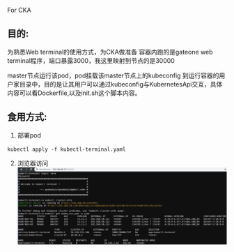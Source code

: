 For CKA

## 目的: 
为熟悉Web terminal的使用方式，为CKA做准备
容器内跑的是gateone web terminal程序，端口暴露3000，我这里映射到节点的是30000

master节点运行该pod，pod挂载该master节点上的kubeconfig 到运行容器的用户家目录中，目的是让其用户可以通过kubeconfig与KubernetesApi交互，具体内容可以看Dockerfile,以及init.sh这个脚本内容。
## 食用方式:
1. 部署pod
```
kubectl apply -f kubectl-terminal.yaml
```
2. 浏览器访问
![](https://raw.githubusercontent.com/guomaoqiu/kubectl-terminal/master/screenhost/result.png)


